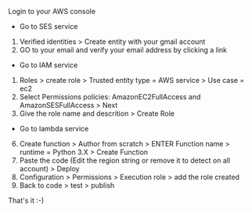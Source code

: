 
Login to your AWS console

- Go to SES service 
1. Verified identities > Create entity with your gmail account
2. GO to your email and verify your email address by clicking a link

- Go to IAM service
1. Roles > create role > Trusted entity type = AWS service > Use case = ec2
2. Select Permissions policies: AmazonEC2FullAccess and AmazonSESFullAccess > Next
3. Give the role name and descrition > Create Role

- Go to lambda service
6. Create function > Author from scratch > ENTER Function name > runtime = Python 3.X > Create Function
7. Paste the code (Edit the region string or remove it to detect on all account) > Deploy
8. Configuration > Permissions > Execution role > add the role created
9. Back to code > test > publish

That's it :-)

